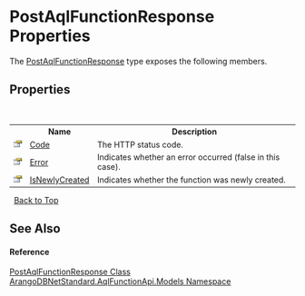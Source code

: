 # PostAqlFunctionResponse Properties
 

The <a href="02064605-63f0-323a-b25b-2e44b0c34f90">PostAqlFunctionResponse</a> type exposes the following members.


## Properties
&nbsp;<table><tr><th></th><th>Name</th><th>Description</th></tr><tr><td>![Public property](media/pubproperty.gif "Public property")</td><td><a href="b4a51a30-fce2-3318-524b-8210ca361261">Code</a></td><td>
The HTTP status code.</td></tr><tr><td>![Public property](media/pubproperty.gif "Public property")</td><td><a href="e30b4528-64b4-9427-adba-28f94c08d6bf">Error</a></td><td>
Indicates whether an error occurred (false in this case).</td></tr><tr><td>![Public property](media/pubproperty.gif "Public property")</td><td><a href="aaa47873-75b9-ec04-5b32-f54637976a40">IsNewlyCreated</a></td><td>
Indicates whether the function was newly created.</td></tr></table>&nbsp;
<a href="#postaqlfunctionresponse-properties">Back to Top</a>

## See Also


#### Reference
<a href="02064605-63f0-323a-b25b-2e44b0c34f90">PostAqlFunctionResponse Class</a><br /><a href="e03acbe1-782e-533e-7ffe-cd51613ed54f">ArangoDBNetStandard.AqlFunctionApi.Models Namespace</a><br />